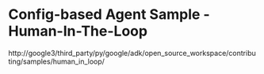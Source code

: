 # Config-based Agent Sample - Human-In-The-Loop

http://google3/third_party/py/google/adk/open_source_workspace/contributing/samples/human_in_loop/